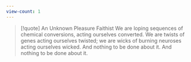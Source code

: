 ```yaml
---
view-count: 1
---
```

>[!quote] An Unknown Pleasure Faithist
>We are loping sequences of chemical conversions, acting ourselves converted. We are twists of genes acting ourselves twisted; we are wicks of burning neuroses acting ourselves wicked. And nothing to be done about it. And nothing to be done about it.